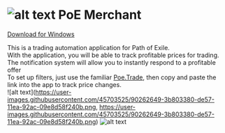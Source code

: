 # ![alt text](https://user-images.githubusercontent.com/45703525/89988517-52bcf680-dc88-11ea-9ae6-f7e4b09cf850.png) PoE Merchant
[Download for Windows](https://github.com/Abaxoth/PoeMerchant/raw/master/Poe%20Merchant.zip)

This is a trading automation application for Path of Exile.<br/>
With the application, you will be able to track profitable prices for trading.<br/>
The notification system will allow you to instantly respond to a profitable offer<br/>
To set up filters, just use the familiar [Poe.Trade](https://poe.trade/), then copy and paste the link into the app to track price changes.<br/>
![alt text](https://user-images.githubusercontent.com/45703525/90262649-3b803380-de57-11ea-92ac-09e8d58f240b.png, https://user-images.githubusercontent.com/45703525/90262649-3b803380-de57-11ea-92ac-09e8d58f240b.png)
![alt text](https://user-images.githubusercontent.com/45703525/90262649-3b803380-de57-11ea-92ac-09e8d58f240b.png)
